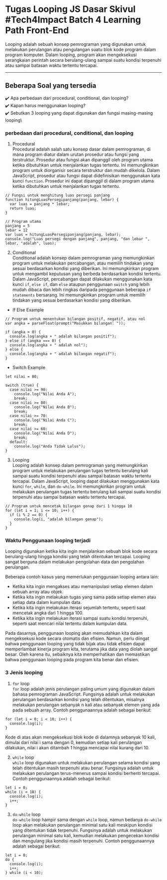 # Tugas Looping JS Dasar Skivul #Tech4Impact Batch 4 Learning Path Front-End

Looping adalah sebuah konsep pemrograman yang digunakan untuk melakukan perulangan atau pengulangan suatu blok kode program dalam program komputer. Dalam looping, program akan mengeksekusi serangkaian perintah secara berulang-ulang sampai suatu kondisi terpenuhi atau sampai batasan waktu tertentu tercapai.

---

## Beberapa Soal yang tersedia

:heavy_check_mark: Apa perbedaan dari procedural, conditional, dan looping?\
:heavy_check_mark: Kapan harus menggunakan looping?\
:heavy_check_mark: Sebutkan 3 looping yang dapat digunakan dan fungsi masing-masing looping\

### perbedaan dari procedural, conditional, dan looping

1. Procedural\
   Procedural adalah salah satu konsep dasar dalam pemrograman, di mana program diatur dalam urutan prosedur atau fungsi yang terstruktur. Prosedur atau fungsi akan dipanggil oleh program utama ketika dibutuhkan untuk menjalankan tugas tertentu. Ini memungkinkan program untuk diorganisir secara terstruktur dan mudah dikelola. Dalam JavaScript, prosedur atau fungsi dapat didefinisikan menggunakan kata kunci `function`. Prosedur ini dapat dipanggil di dalam program utama ketika dibutuhkan untuk menjalankan tugas tertentu.

```
// Fungsi untuk menghitung luas persegi panjang
function hitungLuasPersegipanjang(panjang, lebar) {
  var luas = panjang * lebar;
  return luas;
}

// Program utama
panjang = 5
lebar = 12
var luas = hitungLuasPersegipanjang(panjang, lebar);
console.log("Luas persegi dengan panjang", panjang, "dan lebar ", lebar, "adalah", luas);
```

2. Conditional\
   Conditional adalah konsep dalam pemrograman yang memungkinkan program untuk melakukan percabangan, atau memilih tindakan yang sesuai berdasarkan kondisi yang diberikan. Ini memungkinkan program untuk mengambil keputusan yang berbeda berdasarkan kondisi tertentu. Dalam JavaScript, percabangan dapat dilakukan menggunakan kata kunci `if`, `else if`, dan `else` ataupun penggunaan `switch` yang lebih mudah dibaca dan lebih ringkas daripada penggunaan beberapa `if statements` bersarang. Ini memungkinkan program untuk memilih tindakan yang sesuai berdasarkan kondisi yang diberikan.

- If Else Example

```
// Program untuk menentukan bilangan positif, negatif, atau nol
var angka = parseFloat(prompt("Masukkan bilangan: "));

if (angka > 0) {
  console.log(angka + " adalah bilangan positif");
} else if (angka === 0) {
  console.log(angka + " adalah nol");
} else {
  console.log(angka + " adalah bilangan negatif");
}
```

- Switch Example

```
let nilai = 80;

switch (true) {
  case nilai >= 90:
    console.log("Nilai Anda A");
    break;
  case nilai >= 80:
    console.log("Nilai Anda B");
    break;
  case nilai >= 70:
    console.log("Nilai Anda C");
    break;
  case nilai >= 60:
    console.log("Nilai Anda D");
    break;
  default:
    console.log("Anda Tidak Lulus");
}
```

3. Looping\
   Looping adalah konsep dalam pemrograman yang memungkinkan program untuk melakukan perulangan tugas tertentu berulang kali sampai suatu kondisi terpenuhi atau sampai batasan waktu tertentu tercapai. Dalam JavaScript, looping dapat dilakukan menggunakan kata kunci `for`, `while`, dan `do-while`. Ini memungkinkan program untuk melakukan perulangan tugas tertentu berulang kali sampai suatu kondisi terpenuhi atau sampai batasan waktu tertentu tercapai.

```
// Program untuk mencetak bilangan genap dari 1 hingga 10
for (let i = 1; i <= 10; i++) {
  if (i % 2 == 0) {
    console.log(i, "adalah bilangan genap");
  }
}
```

### Waktu Penggunaan looping terjadi

Looping digunakan ketika kita ingin menjalankan sebuah blok kode secara berulang-ulang hingga kondisi yang telah ditentukan tercapai. Looping sangat berguna dalam melakukan pengolahan data dan pengolahan perulangan.

Beberapa contoh kasus yang memerlukan penggunaan looping antara lain:

- Ketika kita ingin mengakses atau memanipulasi setiap elemen dalam sebuah array atau objek.
- Ketika kita ingin melakukan tugas yang sama pada setiap elemen atau setiap data dalam kumpulan data.
- Ketika kita ingin melakukan iterasi sejumlah tertentu, seperti saat mencetak angka dari 1 hingga 100.
- Ketika kita ingin melakukan iterasi sampai suatu kondisi terpenuhi, seperti saat mencari nilai tertentu dalam kumpulan data.

Pada dasarnya, penggunaan looping akan memudahkan kita dalam mengeksekusi kode secara otomatis dan efisien. Namun, perlu diingat bahwa penggunaan looping yang tidak bijak atau tidak efisien dapat memperlambat kinerja program kita, terutama jika data yang diolah sangat besar. Oleh karena itu, sebaiknya kita memperhatikan dan memastikan bahwa penggunaan looping pada program kita benar dan efisien.

### 3 Jenis looping

1. `for` loop\
   `for` loop adalah jenis perulangan paling umum yang digunakan dalam bahasa pemrograman JavaScript. Fungsinya adalah untuk melakukan perulangan berdasarkan kondisi yang telah ditentukan, misalnya melakukan perulangan sebanyak n kali atau sebanyak elemen yang ada pada sebuah array. Contoh penggunaannya adalah sebagai berikut:

```
for (let i = 0; i < 10; i++) {
  console.log(i);
}
```

Kode di atas akan mengeksekusi blok kode di dalamnya sebanyak 10 kali, dimulai dari nilai i sama dengan 0, kemudian setiap kali perulangan dilakukan, nilai i akan ditambah 1 hingga mencapai nilai kurang dari 10.

2. `while` loop\
   `while` loop digunakan untuk melakukan perulangan selama kondisi yang telah ditentukan masih terpenuhi atau benar. Fungsinya adalah untuk melakukan perulangan terus-menerus sampai kondisi berhenti tercapai. Contoh penggunaannya adalah sebagai berikut:

```
let i = 0;
while (i < 10) {
  console.log(i);
  i++;
}
```

3. `do-while` loop\
   `do-while` loop hampir sama dengan `while` loop, namun bedanya `do-while` loop akan melakukan perulangan minimal satu kali meskipun kondisi yang ditentukan tidak terpenuhi. Fungsinya adalah untuk melakukan perulangan minimal satu kali, kemudian melakukan pengecekan kondisi dan mengulang jika kondisi masih terpenuhi. Contoh penggunaannya adalah sebagai berikut:

```
let i = 0;
do {
  console.log(i);
  i++;
} while (i < 10);
```
